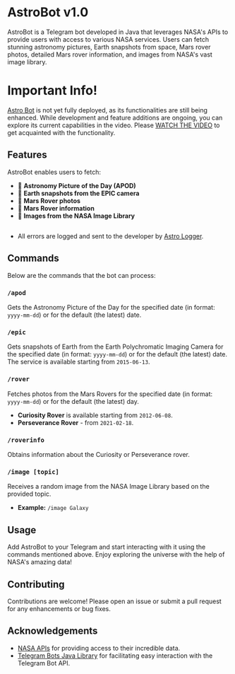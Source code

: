 # AstroBot v1.0

AstroBot is a Telegram bot developed in Java that leverages NASA's APIs to provide users with access to various NASA services. Users can fetch stunning astronomy pictures, Earth snapshots from space, Mars rover photos, detailed Mars rover information, and images from NASA's vast image library.

# Important Info!
[Astro Bot](https://t.me/astroexlporer_bot) is not yet fully deployed, as its functionalities are still being enhanced. While development and feature additions are ongoing, you can explore its current capabilities in the video. Please [WATCH THE VIDEO](https://t.me/astrofunctions)  to get acquainted with the functionality.

## Features

AstroBot enables users to fetch:
- 📍 **Astronomy Picture of the Day (APOD)**
- 📍 **Earth snapshots from the EPIC camera**
- 📍 **Mars Rover photos**
- 📍 **Mars Rover information**
- 📍 **Images from the NASA Image Library**
##
- All errors are logged and sent to the developer by [Astro Logger](https://t.me/astrologger_bot).

## Commands

Below are the commands that the bot can process:

### `/apod`
Gets the Astronomy Picture of the Day for the specified date (in format: `yyyy-mm-dd`) or for the default (the latest) date.

### `/epic`
Gets snapshots of Earth from the Earth Polychromatic Imaging Camera for the specified date (in format: `yyyy-mm-dd`) or for the default (the latest) date. The service is available starting from `2015-06-13`.

### `/rover`
Fetches photos from the Mars Rovers for the specified date (in format: `yyyy-mm-dd`) or for the default (the latest) day.
- **Curiosity Rover** is available starting from `2012-06-08`.
- **Perseverance Rover** - from `2021-02-18`.

### `/roverinfo`
Obtains information about the Curiosity or Perseverance rover.

### `/image [topic]`
Receives a random image from the NASA Image Library based on the provided topic.
- **Example:** `/image Galaxy`

## Usage

Add AstroBot to your Telegram and start interacting with it using the commands mentioned above. Enjoy exploring the universe with the help of NASA's amazing data!

## Contributing

Contributions are welcome! Please open an issue or submit a pull request for any enhancements or bug fixes.

## Acknowledgements

- [NASA APIs](https://api.nasa.gov/) for providing access to their incredible data.
- [Telegram Bots Java Library](https://github.com/rubenlagus/TelegramBots) for facilitating easy interaction with the Telegram Bot API.
